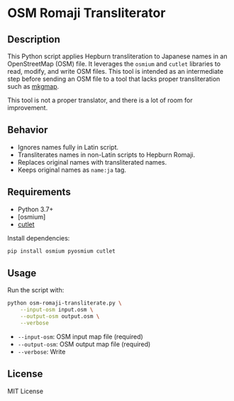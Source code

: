 # OSM Romaji Transliterator

## Description

This Python script applies Hepburn transliteration to Japanese names in an OpenStreetMap (OSM) file. It leverages the `osmium` and `cutlet` libraries to read, modify, and write OSM files. This tool is intended as an intermediate step before sending an OSM file to a tool that lacks proper transliteration such as [mkgmap](https://www.mkgmap.org.uk/doc/index.html).

This tool is not a proper translator, and there is a lot of room for improvement.

## Behavior

- Ignores names fully in Latin script.
- Transliterates names in non-Latin scripts to Hepburn Romaji.
- Replaces original names with transliterated names.
- Keeps original names as `name:ja` tag.

## Requirements

- Python 3.7+
- [osmium]
- [cutlet](https://github.com/polm/cutlet)

Install dependencies:

```bash
pip install osmium pyosmium cutlet
```

## Usage

Run the script with:

```bash
python osm-romaji-transliterate.py \
    --input-osm input.osm \
    --output-osm output.osm \
    --verbose
```

- `--input-osm`: OSM input map file (required)
- `--output-osm`: OSM output map file (required)
- `--verbose`: Write

## License

MIT License